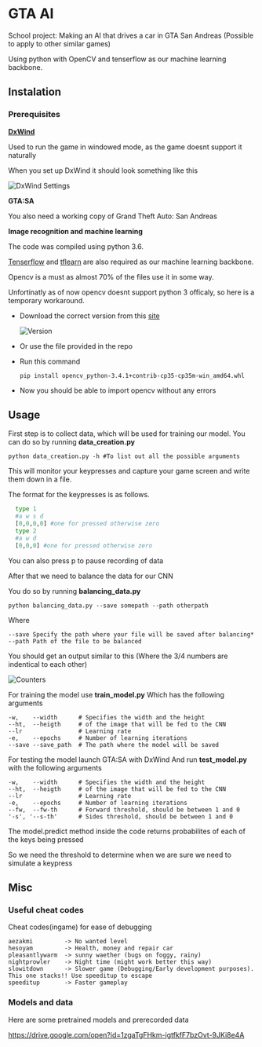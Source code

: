 # GTA AI

School project: Making an AI that drives a car in GTA San Andreas (Possible to apply to other similar games)

Using python with OpenCV and tenserflow as our machine learning backbone.

## Instalation
### Prerequisites
**[DxWind](https://sourceforge.net/projects/dxwnd/?source=typ_redirect)**

 Used to run the game in windowed mode, as the game doesnt support it naturally

 When you set up DxWind it should look something like this
 
 ![DxWind Settings](https://i.imgur.com/1Cvv4OZ.png)

**GTA:SA**

 You also need a working copy of Grand Theft Auto: San Andreas

**Image recognition and machine learning**

The code was compiled using python 3.6.

[Tenserflow](https://www.tensorflow.org/install/) and [tflearn](http://tflearn.org/installation/) are also required as our machine learning backbone.

Opencv is a must as almost 70% of the files use it in some way.

Unfortinatly as of now opencv doesnt support python 3 officaly, so here is a temporary workaround.

- Download the correct version from this [site](https://www.lfd.uci.edu/~gohlke/pythonlibs/#opencv)

     ![Version](https://i.imgur.com/n7FnZ33.png)
- Or use the file provided in the repo

- Run this command
     ```
     pip install opencv_python-3.4.1+contrib-cp35-cp35m-win_amd64.whl
     ```
- Now you should be able to import opencv without any errors

## Usage
First step is to collect data, which will be used for training our model.
You can do so by running **data_creation.py**
```
python data_creation.py -h #To list out all the possible arguments
```
This will monitor your keypresses and capture your game screen and write them down in a file.

The format for the keypresses is as follows.
```python
  type 1
  #a w s d
  [0,0,0,0] #one for pressed otherwise zero
  type 2
  #a w d
  [0,0,0] #one for pressed otherwise zero
```
You can also press p to pause recording of data

After that we need to balance the data for our CNN

You do so by running **balancing_data.py**

```
python balancing_data.py --save somepath --path otherpath 
```

Where
```
--save Specify the path where your file will be saved after balancing*
--path Path of the file to be balanced
```

You should get an output similar to this (Where the 3/4 numbers are indentical to each other)

![Counters](https://i.imgur.com/35uq6VF.png)

For training the model use **train_model.py**
Which has the following arguments

```
-w,    --width      # Specifies the width and the height
--ht,  --heigth     # of the image that will be fed to the CNN
--lr                # Learning rate
-e,    --epochs     # Number of learning iterations
--save --save_path  # The path where the model will be saved
```

For testing the model launch GTA:SA with DxWind
And run **test_model.py** with the following arguments

```
-w,    --width      # Specifies the width and the height
--ht,  --heigth     # of the image that will be fed to the CNN
--lr                # Learning rate
-e,    --epochs     # Number of learning iterations
--fw,  --fw-th      # Forward threshold, should be between 1 and 0
'-s', '--s-th'      # Sides threshold, should be between 1 and 0
```

The model.predict method inside the code returns probabilites of each of the keys being pressed

So we need the threshold to determine when we are sure we need to simulate a keypress


## Misc
### Useful cheat codes
Cheat codes(ingame) for ease of debugging
```
aezakmi         -> No wanted level
hesoyam         -> Health, money and repair car
pleasantlywarm  -> sunny waether (bugs on foggy, rainy)
nightprowler    -> Night time (might work better this way)
slowitdown      -> Slower game (Debugging/Early development purposes). This one stacks!! Use speeditup to escape
speeditup       -> Faster gameplay
```

### Models and data
Here are some pretrained models and prerecorded data

https://drive.google.com/open?id=1zgaTgFHkm-igtfkfF7bzOvt-9JKi8e4A
